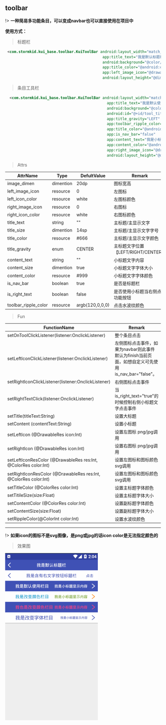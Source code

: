 ## toolbar

!> **一种简易多功能条目，可以变成navbar也可以直接使用在项目中**

**使用方式：**
> 标题栏

```xml
 <com.stormkid.kui_base.toolbar.KuiToolBar android:layout_width="match_parent"
                                            app:title_text="我是默认标题栏"
                                            android:background="@color/colorPrimary"
                                            app:title_color="@android:color/white"
                                            app:left_image_icon="@drawable/ic_back"
                                            android:layout_height="@dimen/dp_40"/>
```    

> 条目工具栏

```xml
  <com.stormkid.kui_base.toolbar.KuiToolBar android:layout_width="match_parent"
                                              app:title_text="我是默认使用栏目"
                                              android:background="@color/colorPrimary"
                                              android:id="@+id/tool_title"
                                              app:title_gravity="LEFT"
                                              app:toolbar_ripple_color="@android:color/white"
                                              app:title_color="@android:color/white"
                                              app:is_nav_bar="false"
                                              app:content_text="我是小标题显示内容"
                                              app:content_color="@android:color/white"
                                              app:right_image_icon="@drawable/ic_right"
                                              android:layout_height="@dimen/dp_40"/>
```

> Attrs

| AttrName             | Type      | DefultValue     | Remark                              |
| -------------------- | --------- | --------------- | ----------------------------------- |
| image_dimen          | dimention | 20dp            | 图标宽高                            |
| left_image_icon      | resource  | 0               | 左图标                              |
| left_icon_color      | resource  | white           | 左图标颜色                          |
| right_image_icon     | resource  | 0               | 右图标                              |
| right_icon_color     | resource  | white           | 右图标颜色                          |
| title_text           | string    | ""              | 主标题/主显示文字                   |
| title_size           | dimention | 14sp            | 主标题/主显示文字字号               |
| title_color          | resource  | #666            | 主标题/主显示文字颜色               |
| title_gravity        | enum      | CENTER          | 主标题文字位置【LEFT/RIGHT/CENTER】 |
| content_text         | string    | ""              | 小标题文字内容                      |
| content_size         | dimention | true            | 小标题文字字体大小                  |
| content_color        | resource  | #999            | 小标题文字字体颜色                  |
| is_nav_bar           | boolean   | true            | 是否是标题栏                        |
| is_right_text        | boolean   | false           | 是否使用小标题当右侧点击功能按钮    |
| toolbar_ripple_color | resource  | argb(120,0,0,0) | 点击水波纹颜色                      |

> Fun

| FunctionName                                                     | Remark                                                                                             |
| ---------------------------------------------------------------- | -------------------------------------------------------------------------------------------------- |
| setOnToolClickListener(listener:OnclickListener)                 | 整个条目点击                                                                                       |
| setLeftIconClickListener(listener:OnclickListener)               | 左侧图标点击事件，如果为navbar则此事件默认为finish当前页面，如想自定义可先使用is_nav_bar="false"。 |
| setRightIconClickListener(listener:OnclickListener)              | 右侧图标点击事件                                                                                   |
| setRightTextClick(listener:OnclickListener)                      | 当is_right_text="true"的时候控制右侧小标题文字点击事件                                             |
| setTitle(titleText:String)                                       | 设置大标题                                                                                         |
| setContent (contentText:String)                                  | 设置小标题                                                                                         |
| setLeftIcon (@DrawableRes icon:Int)                              | 设置左图标 png/jpg调用                                                                             |
| setRightIcon (@DrawableRes icon:Int)                             | 设置右图标 png/jpg调用                                                                             |
| setLeftIconResColor (@DrawableRes res:Int, @ColorRes color:Int)  | 设置左图标和图标颜色 svg调用                                                                       |
| setRightIconResColor (@DrawableRes res:Int, @ColorRes color:Int) | 设置左图标和图标颜色 svg调用                                                                       |
| setTitleColor (@ColorRes color:Int)                              | 设置主标题字体颜色                                                                                 |
| setTitileSize(size:Float)                                        | 设置主标题字体大小                                                                                 |
| setContentColor (@ColorRes color:Int)                            | 设置副标题字体颜色                                                                                 |
| setContentSize(size:Float)                                       | 设置副标题字体大小                                                                                 |
| setRippleColor(@ColorInt color:Int)                              | 设置水波纹颜色                                                                                     |

------------------------

!> **如果icon的图标不是svg图像，是png或jpg的话icon color是无法指定颜色的**

>效果图

 ![toolbar效果图](../editImg/toolbar.gif ":size=300x")

